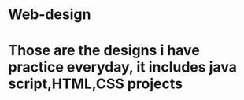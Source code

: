 # Web-design
# Those are the designs i have practice everyday, it includes java script,HTML,CSS projects

